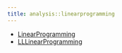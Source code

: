 ```yaml
---
title: analysis::linearprogramming
---
```



* [LinearProgramming](../../../Library/analysis/linearprogramming/LinearProgramming.md)
* [LLLinearProgramming](../../../Library/analysis/linearprogramming/LLLinearProgramming.md)